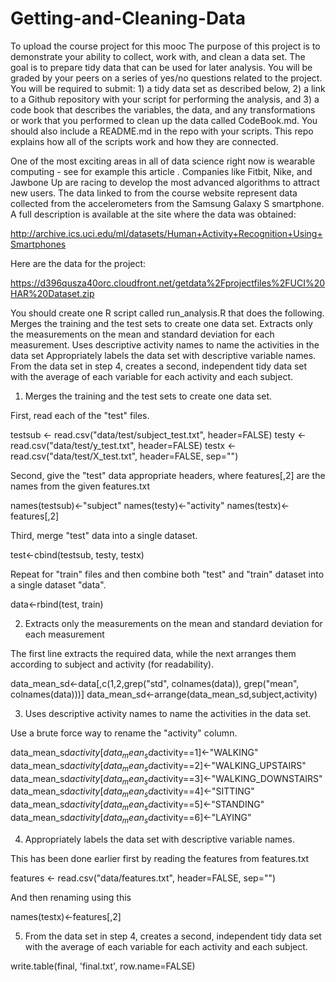 # Getting-and-Cleaning-Data
To upload the course project for this mooc
The purpose of this project is to demonstrate your ability to collect, work with, and clean a data set. The goal is to prepare tidy data that can be used for later analysis. You will be graded by your peers on a series of yes/no questions related to the project. You will be required to submit: 1) a tidy data set as described below, 2) a link to a Github repository with your script for performing the analysis, and 3) a code book that describes the variables, the data, and any transformations or work that you performed to clean up the data called CodeBook.md. You should also include a README.md in the repo with your scripts. This repo explains how all of the scripts work and how they are connected.  

One of the most exciting areas in all of data science right now is wearable computing - see for example this article . Companies like Fitbit, Nike, and Jawbone Up are racing to develop the most advanced algorithms to attract new users. The data linked to from the course website represent data collected from the accelerometers from the Samsung Galaxy S smartphone. A full description is available at the site where the data was obtained: 

http://archive.ics.uci.edu/ml/datasets/Human+Activity+Recognition+Using+Smartphones 

Here are the data for the project: 

https://d396qusza40orc.cloudfront.net/getdata%2Fprojectfiles%2FUCI%20HAR%20Dataset.zip 

 You should create one R script called run_analysis.R that does the following. 
Merges the training and the test sets to create one data set.
Extracts only the measurements on the mean and standard deviation for each measurement. 
Uses descriptive activity names to name the activities in the data set
Appropriately labels the data set with descriptive variable names. 
From the data set in step 4, creates a second, independent tidy data set with the average of each variable for each activity and each subject.

1. Merges the training and the test sets to create one data set.

First, read each of the "test" files.

  testsub <- read.csv("data/test/subject_test.txt", header=FALSE)
  testy <- read.csv("data/test/y_test.txt", header=FALSE)
  testx <- read.csv("data/test/X_test.txt", header=FALSE, sep="")

Second, give the "test" data appropriate headers, where features[,2] are the names from the given features.txt

  names(testsub)<-"subject"
  names(testy)<-"activity"
  names(testx)<-features[,2]

Third, merge "test" data into a single dataset.

  test<-cbind(testsub, testy, testx)

Repeat for "train" files and then combine both "test" and "train" dataset into a single dataset "data".

  data<-rbind(test, train)

2. Extracts only the measurements on the mean and standard deviation for each measurement

The first line extracts the required data, while the next arranges them according to subject and activity (for readability).

  data_mean_sd<-data[,c(1,2,grep("std", colnames(data)), grep("mean", colnames(data)))]
  data_mean_sd<-arrange(data_mean_sd,subject,activity)

3. Uses descriptive activity names to name the activities in the data set.

Use a brute force way to rename the "activity" column.

  data_mean_sd$activity[data_mean_sd$activity==1]<-"WALKING"  
  data_mean_sd$activity[data_mean_sd$activity==2]<-"WALKING_UPSTAIRS"
  data_mean_sd$activity[data_mean_sd$activity==3]<-"WALKING_DOWNSTAIRS"
  data_mean_sd$activity[data_mean_sd$activity==4]<-"SITTING"
  data_mean_sd$activity[data_mean_sd$activity==5]<-"STANDING"
  data_mean_sd$activity[data_mean_sd$activity==6]<-"LAYING"

4. Appropriately labels the data set with descriptive variable names.

This has been done earlier first by reading the features from features.txt

  features <- read.csv("data/features.txt", header=FALSE, sep="")  
  
And then renaming using this

  names(testx)<-features[,2]

5. From the data set in step 4, creates a second, independent tidy data set with the average of each variable for each activity and each subject.

  write.table(final, 'final.txt', row.name=FALSE)

